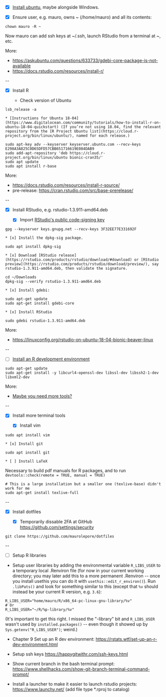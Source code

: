 * [x] [Install ubuntu](https://ubuntu.com/tutorials/tutorial-install-ubuntu-desktop#1-overview), maybe alongside Windows.

* [x] Ensure user, e.g. mauro, owns ~ (/home/mauro) and all its contents:

```
chown mauro -R ~
```

Now mauro can add ssh keys at ~/.ssh, launch RStudio from a terminal at ~, etc.

More: 

* https://askubuntu.com/questions/633733/gdebi-core-package-is-not-available
* https://docs.rstudio.com/resources/install-r/

--



* [x] Install R

    * Check version of Ubuntu

```
lsb_release -a
```

    * [Instructions for Ubuntu 18-04](https://www.digitalocean.com/community/tutorials/how-to-install-r-on-ubuntu-18-04-quickstart) (If you’re not using 18.04, find the relevant repository from the [R Project Ubuntu list](https://cloud.r-project.org/bin/linux/ubuntu/), named for each release.)

```
sudo apt-key adv --keyserver keyserver.ubuntu.com --recv-keys E298A3A825C0D65DFD57CBB651716619E084DAB9
sudo add-apt-repository 'deb https://cloud.r-project.org/bin/linux/ubuntu bionic-cran35/'
sudo apt update
sudo apt install r-base
```       

More:

* https://docs.rstudio.com/resources/install-r-source/
* pre-release: https://cran.rstudio.com/src/base-prerelease/

--



* [x] Install RStudio, e.g. rstudio-1.3.911-amd64.deb

     * [x] Import [RStudio's public code-signing key](https://rstudio.com/code-signing/)

```
gpg --keyserver keys.gnupg.net --recv-keys 3F32EE77E331692F

```

    * [x] Install the dpkg-sig package.

```
sudo apt install dpkg-sig
```

    * [x] Download [RStudio release](https://rstudio.com/products/rstudio/download/#download) or [RStudio preview](https://rstudio.com/products/rstudio/download/preview/), say rstudio-1.3.911-amd64.deb, then validate the signature.

```
cd ~/Downloads
dpkg-sig --verify rstudio-1.3.911-amd64.deb
```

    * [x] Install gdebi: 

```
sudo apt-get update
sudo apt-get install gdebi-core
```

    * [x] Install RStudio

```
sudo gdebi rstudio-1.3.911-amd64.deb
```

More:

* <https://linuxconfig.org/rstudio-on-ubuntu-18-04-bionic-beaver-linux>

--



* [ ] [Install an R development environment](https://www.jimhester.com/post/2017-10-13-docker/)

```
sudo apt-get update
sudo apt-get install -y libcurl4-openssl-dev libssl-dev libssh2-1-dev libxml2-dev
```

More:

* [Maybe you need more tools?](https://www.r-bloggers.com/installing-our-r-development-environment-on-ubuntu-16-04/)

--


* [x] Install more terminal tools
    
    * [x] Install vim

```
sudo apt install vim
```

    * [x] Install git

```
sudo apt install git
```

    * [ ] Install LaTeX

Necessary to build pdf manuals for R packages, and to run `devtools::check(remote = TRUE, manual = TRUE)`

```
# This is a large installation but a smaller one (texlive-base) didn't work for me
sudo apt-get install texlive-full
```




--


* [x] Install dotfiles


    * [x] Temporarily dissable 2FA at GitHub <https://github.com/settings/security>

```
git clone https://github.com/maurolepore/dotfiles
```




--


* [ ] Setup R libraries

* Setup user libraries by adding the environmental variable `R_LIBS_USER` to a temporary local .Renviron file (for now in your current working directory; you may later add this to a more permanent .Renviron -- once you install usethis you can do it with `usethis::edit_r_environ()`). Run `.libPats()` and look for something similar to this (except that `%v` should instead be your current R version, e.g. `3.6`):

```
R_LIBS_USER="home/mauro/R/x86_64-pc-linux-gnu-library/%v"
# Or
R_LIBS_USER="~/R/%p-library/%v"
```

(It's important to get this right. I missed the "-library" bit and `R_LIBS_USER` wasn't used by `installed.packages()` -- even though it showed up by `Sys.getenv("R_LIBS_USER")`; weird.)

* Chapter 9 Set up an R dev environment: https://rstats.wtf/set-up-an-r-dev-environment.html

* Setup ssh keys https://happygitwithr.com/ssh-keys.html

* Show current branch in the bash terminal prompt: https://www.shellhacks.com/show-git-branch-terminal-command-prompt/

* Install a launcher to make it easier to launch rstudio projects: https://www.launchy.net/ (add file type *.rproj to catalog)



